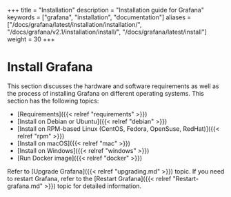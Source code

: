 +++
title = "Installation"
description = "Installation guide for Grafana"
keywords = ["grafana", "installation", "documentation"]
aliases = ["/docs/grafana/latest/installation/installation/", "/docs/grafana/v2.1/installation/install/", "/docs/grafana/latest/install"]
weight = 30
+++

# Install Grafana

This section discusses the hardware and software requirements as well as the process of installing Grafana on different operating systems. This section has the following topics:

- [Requirements]({{< relref "requirements" >}})
- [Install on Debian or Ubuntu]({{< relref "debian" >}})
- [Install on RPM-based Linux (CentOS, Fedora, OpenSuse, RedHat)]({{< relref "rpm" >}})
- [Install on macOS]({{< relref "mac" >}})
- [Install on Windows]({{< relref "windows" >}})
- [Run Docker image]({{< relref "docker" >}})

Refer to [Upgrade Grafana]({{< relref "upgrading.md" >}}) topic. If you need to restart Grafana, refer to the [Restart Grafana]({{< relref "Restart-grafana.md" >}})
topic for detailed information.

